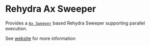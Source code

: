 # Rehydra Ax Sweeper
Provides a [`Ax Sweeper`](https://ax.dev/) based Rehydra Sweeper supporting parallel execution.

See [website](https://rehydra.cc/docs/plugins/ax_sweeper/) for more information
